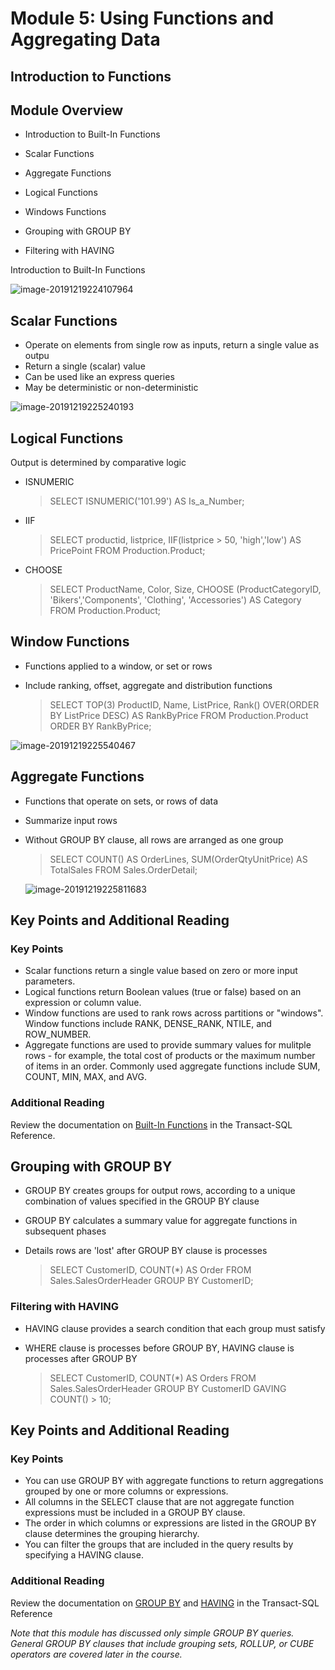 # Module 5: Using Functions and Aggregating Data



## Introduction to Functions

## Module Overview

- Introduction to Built-In Functions

- Scalar Functions 
- Aggregate Functions
- Logical Functions
- Windows Functions
- Grouping with GROUP BY 
- Filtering with HAVING

Introduction to Built-In Functions

![image-20191219224107964](C:\Users\piotr\AppData\Roaming\Typora\typora-user-images\image-20191219224107964.png)

## Scalar Functions

- Operate on elements from single row as inputs, return a single value as outpu
- Return a single (scalar) value
- Can be used like an express queries
- May be deterministic or non-deterministic

![image-20191219225240193](C:\Users\piotr\AppData\Roaming\Typora\typora-user-images\image-20191219225240193.png)



## Logical Functions

Output is determined by comparative logic

- ISNUMERIC

  > SELECT ISNUMERIC('101.99') AS Is_a_Number;

- IIF

  > SELECT productid, listprice, IIF(listprice > 50, 'high','low') AS PricePoint FROM Production.Product;

- CHOOSE

  > SELECT ProductName, Color, Size,
  > 	CHOOSE (ProductCategoryID, 'Bikers','Components', 'Clothing', 'Accessories') AS Category
  > FROM Production.Product;

## Window Functions

- Functions applied to a window, or set or rows

- Include ranking, offset, aggregate and distribution functions

  > SELECT TOP(3) ProductID, Name, ListPrice, Rank() OVER(ORDER BY ListPrice DESC) AS RankByPrice
  > FROM Production.Product
  > ORDER BY RankByPrice; 

![image-20191219225540467](C:\Users\piotr\AppData\Roaming\Typora\typora-user-images\image-20191219225540467.png)

## Aggregate Functions

- Functions that operate on sets, or rows of data

- Summarize input rows

- Without GROUP BY clause, all rows are arranged as one group

  > SELECT COUNT() AS OrderLines, SUM(OrderQtyUnitPrice) AS TotalSales
  > FROM Sales.OrderDetail;

  ![image-20191219225811683](C:\Users\piotr\AppData\Roaming\Typora\typora-user-images\image-20191219225811683.png)

## Key Points and Additional Reading

### Key Points

- Scalar functions return a single value based on zero or more input parameters.
- Logical functions return Boolean values (true or false) based on an expression or column value.
- Window functions are used to rank rows across partitions or "windows". Window functions include RANK, DENSE_RANK, NTILE, and ROW_NUMBER.
- Aggregate functions are used to provide summary values for mulitple rows - for example, the total cost of products or the maximum number of items in an order. Commonly used aggregate functions include SUM, COUNT, MIN, MAX, and AVG.

### Additional Reading

Review the documentation on [Built-In Functions](https://msdn.microsoft.com/en-us/library/ms174318.aspx) in the Transact-SQL Reference.

## Grouping with GROUP BY

- GROUP BY creates groups for output rows, according to a unique combination of values specified in the GROUP BY clause

- GROUP BY calculates a summary value for aggregate functions in subsequent phases

- Details rows are 'lost' after GROUP BY clause is processes

  > SELECT CustomerID, COUNT(*) AS Order
  > FROM Sales.SalesOrderHeader
  > GROUP BY CustomerID;

### Filtering with HAVING

- HAVING clause provides a search condition that each group must satisfy

- WHERE clause is processes before GROUP BY, HAVING clause is processes after GROUP BY

  > SELECT CustomerID, COUNT(*) AS Orders 
  > FROM Sales.SalesOrderHeader
  > GROUP BY CustomerID
  > GAVING COUNT() > 10;

## Key Points and Additional Reading

### Key Points

- You can use GROUP BY with aggregate functions to return aggregations grouped by one or more columns or expressions.
- All columns in the SELECT clause that are not aggregate function expressions must be included in a GROUP BY clause.
- The order in which columns or expressions are listed in the GROUP BY clause determines the grouping hierarchy.
- You can filter the groups that are included in the query results by specifying a HAVING clause.

### Additional Reading

Review the documentation on [GROUP BY](https://msdn.microsoft.com/en-us/library/ms177673.aspx) and [HAVING](https://msdn.microsoft.com/en-us/library/ms180199.aspx) in the Transact-SQL Reference

*Note that this module has discussed only simple GROUP BY queries. General GROUP BY clauses that include grouping sets, ROLLUP, or CUBE operators are covered later in the course.*